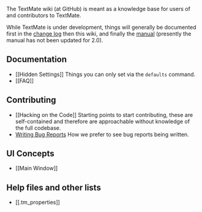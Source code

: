 The TextMate wiki (at GitHub) is meant as a knowledge base for users of and contributors to TextMate.

While TextMate is under development, things will generally be documented first in the [change log][] then this wiki, and finally the [manual][] (presently the manual has not been updated for 2.0).

[change log]: https://github.com/textmate/textmate/blob/master/Applications/TextMate/about/Changes.md
[manual]: http://manual.macromates.com/en/

## Documentation
*   [[Hidden Settings]]
	Things you can only set via the `defaults` command.
*   [[FAQ]]

## Contributing
*   [[Hacking on the Code]]
	Starting points to start contributing, these are self-contained and therefore are approachable without knowledge of the full codebase.
*   [Writing Bug Reports](/textmate/textmate/wiki/writing_bug_reports)
	How we prefer to see bug reports being written.

## UI Concepts
* [[Main Window]]

## Help files and other lists
* [[.tm_properties]]
